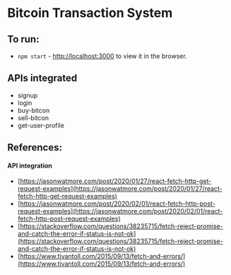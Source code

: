 # Bitcoin Transaction System

## To run:
- `npm start` - [http://localhost:3000](http://localhost:3000) to view it in the browser.

## APIs integrated
- signup
- login
- buy-bitcon
- sell-bitcon
- get-user-profile

## References:
#### API integration
- [https://jasonwatmore.com/post/2020/01/27/react-fetch-http-get-request-examples](https://jasonwatmore.com/post/2020/01/27/react-fetch-http-get-request-examples)
- [https://jasonwatmore.com/post/2020/02/01/react-fetch-http-post-request-examples](https://jasonwatmore.com/post/2020/02/01/react-fetch-http-post-request-examples)
- [https://stackoverflow.com/questions/38235715/fetch-reject-promise-and-catch-the-error-if-status-is-not-ok](https://stackoverflow.com/questions/38235715/fetch-reject-promise-and-catch-the-error-if-status-is-not-ok) 
- [https://www.tjvantoll.com/2015/09/13/fetch-and-errors/](https://www.tjvantoll.com/2015/09/13/fetch-and-errors/)